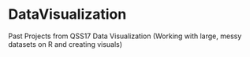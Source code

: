 # DataVisualization

Past Projects from QSS17 Data Visualization (Working with large, messy datasets on R and creating visuals) 
